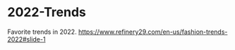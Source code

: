 # 2022-Trends
Favorite trends in 2022.
https://www.refinery29.com/en-us/fashion-trends-2022#slide-1
